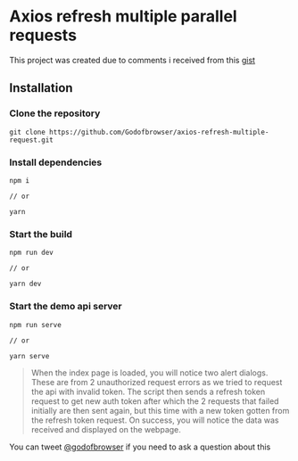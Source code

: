 # Axios refresh multiple parallel requests

This project was created due to comments i received from this [gist](https://gist.github.com/Godofbrowser/bf118322301af3fc334437c683887c5f) 

## Installation
 
### Clone the repository
```
git clone https://github.com/Godofbrowser/axios-refresh-multiple-request.git
```

### Install dependencies
```
npm i

// or 

yarn
```

### Start the build
```
npm run dev

// or 

yarn dev
```

### Start the demo api server
```
npm run serve

// or 

yarn serve
```

> When the index page is loaded, you will notice two alert dialogs. These are from 2 unauthorized request errors as we tried to request the api with invalid token. The script then sends a refresh token request to get new auth token after which the 2 requests that failed initially are then sent again, but this time with a new token gotten from the refresh token request. On success, you will notice the data was received and displayed on the webpage.

You can tweet [@godofbrowser](https://twitter.com/Godofbrowser) if you need to ask a question about this 
